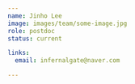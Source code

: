 ```yaml
---
name: Jinho Lee
image: images/team/some-image.jpg
role: postdoc
status: current

links:
  email: infernalgate@naver.com

---
```

